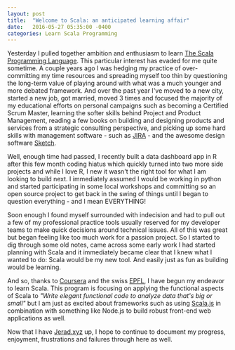 ```yaml
---
layout: post
title:  "Welcome to Scala: an anticipated learning affair"
date:   2016-05-27 05:35:00 -0400
categories: Learn Scala Programming
---
```

Yesterday I pulled together ambition and enthusiasm to learn [The Scala Programming Language](http://www.scala-lang.org). This particular interest has evaded for me quite sometime. A couple years ago I was hedging my practice of over-committing my time resources and spreading myself too thin by questioning the long-term value of playing around with what was a much younger and more debated framework. And over the past year I've moved to a new city, started a new job, got married, moved 3 times and focused the majority of my educational efforts on personal campaigns such as becoming a Certified Scrum Master, learning the softer skills behind Project and Product Management, reading a few books on building and designing products and services from a strategic consulting perspective, and picking up some hard skills with management software - such as [JIRA](http://www.atlassian.com/jira) - and the awesome design software [Sketch](https://www.sketchapp.com).

Well, enough time had passed, I recently built a data dashboard app in R after this few month coding hiatus which quickly turned into two more side projects and while I love R, I new it wasn't the right tool for what I am looking to build next. I immediately assumed I would be working in python and started participating in some local workshops and committing so an open source project to get back in the swing of things until I began to question everything - and I mean EVERYTHING!

Soon enough I found myself surrounded with indecision and had to pull out a few of my professional practice tools usually reserved for my developer teams to make quick decisions around technical issues. All of this was great but began feeling like too much work for a passion project. So I started to dig through some old notes, came across some early work I had started planning with Scala and it immediately became clear that I knew what I wanted to do: Scala would be my new tool. And easily just as fun as building would be learning.

And so, thanks to [Coursera](http://www.Coursera.org) and the swiss [EPFL](https://www.epfl.ch/index.en.html), I have begun my endeavor to learn Scala. This program is focusing on applying the functional aspects of Scala to _"Write elegant functional code to analyze data that's big or small"_ but I am just as excited about frameworks such as using [Scala.js](https://www.scala-js.org) in combination with something like Node.js to build robust front-end web applications as well.

Now that I have [Jerad.xyz](http://www.Jerad.xyz) up, I hope to continue to document my progress, enjoyment, frustrations and failures through here as well.
